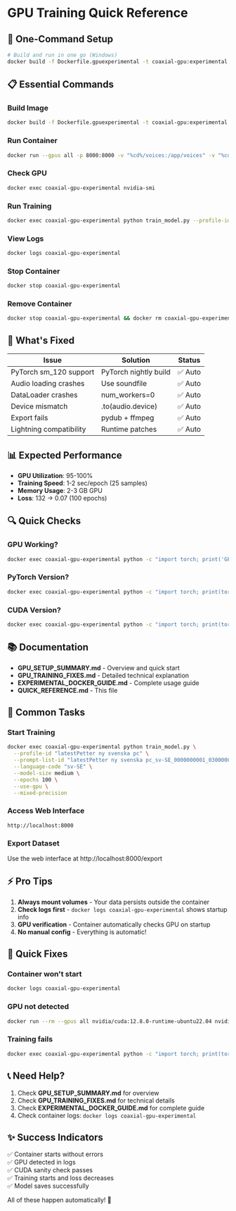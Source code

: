 # GPU Training Quick Reference

## 🚀 One-Command Setup

```bash
# Build and run in one go (Windows)
docker build -f Dockerfile.gpuexperimental -t coaxial-gpu:experimental . && docker run --gpus all -p 8000:8000 -v "%cd%/voices:/app/voices" -v "%cd%/output:/app/output" -v "%cd%/models:/app/models" -v "%cd%/checkpoints:/app/checkpoints" --name coaxial-gpu-experimental -d coaxial-gpu:experimental
```

## 📋 Essential Commands

### Build Image
```bash
docker build -f Dockerfile.gpuexperimental -t coaxial-gpu:experimental .
```

### Run Container
```bash
docker run --gpus all -p 8000:8000 -v "%cd%/voices:/app/voices" -v "%cd%/output:/app/output" -v "%cd%/models:/app/models" -v "%cd%/checkpoints:/app/checkpoints" --name coaxial-gpu-experimental -d coaxial-gpu:experimental
```

### Check GPU
```bash
docker exec coaxial-gpu-experimental nvidia-smi
```

### Run Training
```bash
docker exec coaxial-gpu-experimental python train_model.py --profile-id "PROFILE" --prompt-list-id "PROMPT_LIST" --language-code "sv-SE" --model-size medium --epochs 100 --use-gpu --mixed-precision
```

### View Logs
```bash
docker logs coaxial-gpu-experimental
```

### Stop Container
```bash
docker stop coaxial-gpu-experimental
```

### Remove Container
```bash
docker stop coaxial-gpu-experimental && docker rm coaxial-gpu-experimental
```

## 🔧 What's Fixed

| Issue | Solution | Status |
|-------|----------|--------|
| PyTorch sm_120 support | PyTorch nightly build | ✅ Auto |
| Audio loading crashes | Use soundfile | ✅ Auto |
| DataLoader crashes | num_workers=0 | ✅ Auto |
| Device mismatch | .to(audio.device) | ✅ Auto |
| Export fails | pydub + ffmpeg | ✅ Auto |
| Lightning compatibility | Runtime patches | ✅ Auto |

## 📊 Expected Performance

- **GPU Utilization**: 95-100%
- **Training Speed**: 1-2 sec/epoch (25 samples)
- **Memory Usage**: 2-3 GB GPU
- **Loss**: 132 → 0.07 (100 epochs)

## 🔍 Quick Checks

### GPU Working?
```bash
docker exec coaxial-gpu-experimental python -c "import torch; print('GPU:', torch.cuda.is_available())"
```

### PyTorch Version?
```bash
docker exec coaxial-gpu-experimental python -c "import torch; print(torch.__version__)"
```

### CUDA Version?
```bash
docker exec coaxial-gpu-experimental python -c "import torch; print(torch.version.cuda)"
```

## 📚 Documentation

- **GPU_SETUP_SUMMARY.md** - Overview and quick start
- **GPU_TRAINING_FIXES.md** - Detailed technical explanation
- **EXPERIMENTAL_DOCKER_GUIDE.md** - Complete usage guide
- **QUICK_REFERENCE.md** - This file

## 🎯 Common Tasks

### Start Training
```bash
docker exec coaxial-gpu-experimental python train_model.py \
  --profile-id "latestPetter ny svenska pc" \
  --prompt-list-id "latestPetter ny svenska pc_sv-SE_0000000001_0300000050_General" \
  --language-code "sv-SE" \
  --model-size medium \
  --epochs 100 \
  --use-gpu \
  --mixed-precision
```

### Access Web Interface
```
http://localhost:8000
```

### Export Dataset
Use the web interface at http://localhost:8000/export

## ⚡ Pro Tips

1. **Always mount volumes** - Your data persists outside the container
2. **Check logs first** - `docker logs coaxial-gpu-experimental` shows startup info
3. **GPU verification** - Container automatically checks GPU on startup
4. **No manual config** - Everything is automatic!

## 🐛 Quick Fixes

### Container won't start
```bash
docker logs coaxial-gpu-experimental
```

### GPU not detected
```bash
docker run --rm --gpus all nvidia/cuda:12.8.0-runtime-ubuntu22.04 nvidia-smi
```

### Training fails
```bash
docker exec coaxial-gpu-experimental python -c "import torch; print(torch.cuda.is_available())"
```

## 📞 Need Help?

1. Check **GPU_SETUP_SUMMARY.md** for overview
2. Check **GPU_TRAINING_FIXES.md** for technical details
3. Check **EXPERIMENTAL_DOCKER_GUIDE.md** for complete guide
4. Check container logs: `docker logs coaxial-gpu-experimental`

## ✨ Success Indicators

✅ Container starts without errors  
✅ GPU detected in logs  
✅ CUDA sanity check passes  
✅ Training starts and loss decreases  
✅ Model saves successfully  

All of these happen automatically! 🎉

